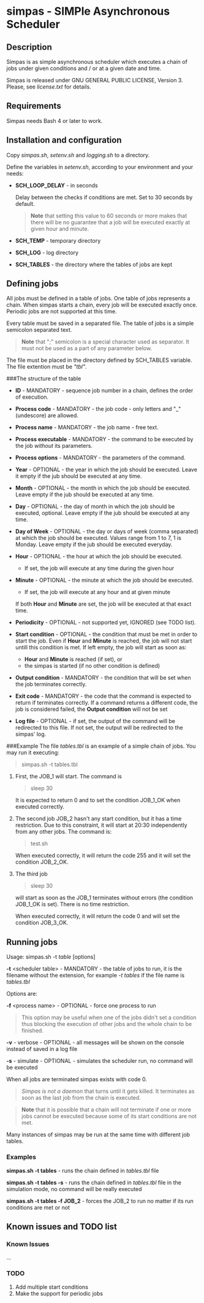 # simpas - SIMPle Asynchronous Scheduler

## Description

Simpas is as simple asynchronous scheduler which executes a chain of jobs
under given conditions and / or at a given date and time.

Simpas is released under GNU GENERAL PUBLIC LICENSE, Version 3. Please,
see _license.txt_ for details.

## Requirements
Simpas needs Bash 4 or later to work.

## Installation and configuration
Copy _simpas.sh_, _setenv.sh_ and _logging.sh_ to a directory.

Define the variables in _setenv.sh_, according to your environment and your
needs:

* **SCH\_LOOP_DELAY** - in seconds

  Delay between the checks if conditions are met. Set to 30 seconds
  by default.

  > **Note** that setting this value to 60 seconds or more makes that there
  > will be no guarantee that a job will be executed exactly at given hour
  > and minute.

* **SCH_TEMP** - temporary directory

* **SCH_LOG** - log directory

* **SCH_TABLES** - the directory where the tables of jobs are kept

## Defining jobs
All jobs must be defined in a table of jobs. One table of jobs represents
a chain. When simpas starts a chain, every job will be executed exactly once.
Periodic jobs are not supported at this time.

Every table must be saved in a separated file. The table of jobs is a simple
semicolon separated text.

> **Note** that ";" semicolon is a special character used as separator.
> It must not be used as a part of any parameter below.

The file must be placed in the directory defined by SCH_TABLES variable.
The file extention must be _"tbl"_.

###The structure of the table
* **ID** - MANDATORY - sequence job number in a chain, defines the order
  of execution.
* **Process code** - MANDATORY - the job code - only letters and "_"
  (undescore) are allowed.
* **Process name** - MANDATORY - the job name - free text.
* **Process executable** - MANDATORY - the command to be executed by the job
  _without_ its parameters.
* **Process options** - MANDATORY - the parameters of the command.
* **Year** - OPTIONAL - the year in which the job should be executed. Leave
  it empty if the jub should be executed at any time.
* **Month** - OPTIONAL - the month in which the job should be executed. Leave
  empty if the jub should be executed at any time.
* **Day** - OPTIONAL - the day of month in which the job should be executed,
  optional. Leave empty if the jub should be executed at any time.
* **Day of Week** - OPTIONAL - the day or days of week (comma separated) at which the job should be executed. Values range from 1 to 7, 1 is Monday. Leave empty if the jub should be executed everyday.
* **Hour** - OPTIONAL - the hour at which the job should be executed.
  * If set, the job will execute at any time during the given hour
* **Minute** - OPTIONAL - the minute at which the job should be executed.
  * If set, the job will execute at any hour and at given minute

  If both **Hour** and **Minute** are set, the job will be executed at that
  exact time.

* **Periodicity** - OPTIONAL - not supported yet, IGNORED (see TODO list).
* **Start condition** - OPTIONAL - the condition that must be met in order
  to start the job. Even if **Hour** and **Minute** is reached, the job will not
  start untill this condition is met. If left empty, the job will start as soon as:
  * **Hour** and **Minute** is reached (if set), or
  * the simpas is started (if no other condition is defined)
* **Output condition** - MANDATORY - the condition that will be set when the job
  terminates correctly.
* **Exit code** - MANDATORY - the code that the command is expected to return
  if terminates correctly. If a command returns a different code, the job is
  considered failed, the **Output condition** will not be set
* **Log file** - OPTIONAL - if set, the output of the command will be redirected to this file. If not set, the output will be redirected to the simpas' log.

###Example
The file _tables.tbl_ is an example of a simple chain of jobs. You may run it
executing:

> simpas.sh -t tables.tbl

1. First, the JOB\_1 will start. The command is

   > sleep 30

   It is expected to return 0 and to set the condition JOB\_1_OK when executed
   correctly.

2. The second job JOB_2 hasn't any start condition, but it has a time restriction.
   Due to this constraint, it will start at 20:30 independently from any other jobs.
   The command is:

   > test.sh

   When executed correctly, it will return the code 255 and it will set
   the condition JOB\_2_OK.

3. The third job

   > sleep 30

   will start as soon as the JOB_1 terminates without errors (the condition
   JOB_1_OK is set). There is no time restriction.

   When executed correctly, it will return the code 0 and will set
   the condition JOB\_3_OK.


## Running jobs
Usage: simpas.sh -t _table_ [options]

**-t** <scheduler table\> - MANDATORY - the table of jobs to run, it is
the filename without the extension, for example _-t tables_ if the file name
is _tables.tbl_

Options are:

**-f** <process name\> - OPTIONAL - force one process to run

> This option may be useful when one of the jobs didn't set a condition thus
> blocking the execution of other jobs and the whole chain to be finished.

**-v** - verbose - OPTIONAL - all messages will be shown on the console instead
of saved in a log file

**-s** - simulate - OPTIONAL - simulates the scheduler run, no command will
be executed

When all jobs are terminated simpas exists with code 0.

> _Simpas is not a daemon_ that turns until it gets killed. It terminates
> as soon as the last job from the chain is executed.

> **Note** that it is possible that a chain will not terminate if one or more jobs
> cannot be executed because some of its start conditions are not met.

Many instances of simpas may be run at the same time with different job tables.

### Examples
**simpas.sh -t tables** - runs the chain defined in _tables.tbl_ file

**simpas.sh -t tables -s** - runs the chain defined in _tables.tbl_ file in the
simulation mode, no command will be really executed

**simpas.sh -t tables -f JOB_2** - forces the JOB\_2 to run no matter if its run
conditions are met or not

## Known issues and TODO list
### Known Issues

...

### TODO
1. Add multiple start conditions
2. Make the support for periodic jobs
